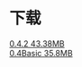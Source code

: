 <h1>下载</h1>
<a href="https://pan.baidu.com/s/1dsW6zTHZixgYvy3sRxcfZA?pwd=52YH">0.4.2  43.38MB</a><br>
<a href="https://pan.baidu.com/s/1qfdoq0wdVuuALoYOg4LkGA?pwd=52YH">0.4Basic 35.8MB</a>

